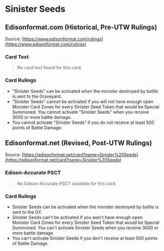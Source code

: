 # Sinister Seeds

## Edisonformat.com (Historical, Pre-UTW Rulings)

Source: [https://www.edisonformat.com/rulings](https://www.edisonformat.com/rulings)

### Card Text

> No card text found for this card.

### Card Rulings

*   "Sinister Seeds" can be activated when the monster destroyed by battle is sent to the Graveyard.
*   "Sinister Seeds" cannot be activated if you will not have enough open Monster Card Zones for every Sinister Seed Token that would be Special Summoned. You cannot activate "Sinister Seeds" when you receive 3000 or more battle damage.
*   You cannot activate "Sinister Seeds" if you do not receive at least 500 points of Battle Damage.

## Edisonformat.net (Revised, Post-UTW Rulings)

Source: [https://edisonformat.net/card?name=Sinister%20Seeds](https://edisonformat.net/card?name=Sinister%20Seeds)

### Edison-Accurate PSCT

> No Edison-Accurate PSCT available for this card.

### Card Rulings

*   Sinister Seeds can be activated when the monster destroyed by battle is sent to the GY.
*   Sinister Seeds can't be activated if you won't have enough open Monster Card Zones for every Sinister Seed Token that would be Special Summoned. You can't activate Sinister Seeds when you receive 3000 or more battle damage.
*   You can't activate Sinister Seeds if you don't receive at least 500 points of Battle Damage.
            